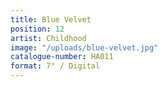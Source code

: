 ```yaml
---
title: Blue Velvet
position: 12
artist: Childhood
image: "/uploads/blue-velvet.jpg"
catalogue-number: HA011
format: 7" / Digital
---
```


